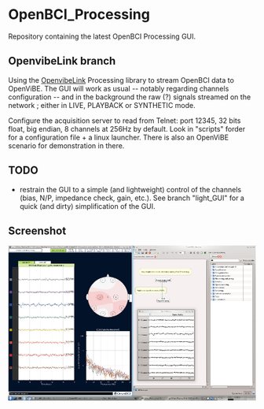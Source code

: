 OpenBCI_Processing
==================

Repository containing the latest OpenBCI Processing GUI.

## OpenvibeLink branch

Using the [OpenvibeLink](https://github.com/jfrey-xx/OpenvibeLink) Processing library to stream OpenBCI data to OpenViBE. The GUI will work as usual -- notably regarding channels configuration -- and in the background the raw (?) signals streamed on the network ; either in LIVE, PLAYBACK or SYNTHETIC mode.

Configure the acquisition server to read from Telnet: port 12345, 32 bits float, big endian, 8 channels at 256Hz by default. Look in "scripts" forder for a configuration file + a linux launcher. There is also an OpenViBE scenario for demonstration in there.

## TODO

* restrain the GUI to a simple (and lightweight) control of the channels (bias, N/P, impedance check, gain, etc.). See branch "light_GUI" for a quick (and dirty) simplification of the GUI.

## Screenshot

![Playing "meditation" data](./doc/demo_playback_reduc.jpg)
